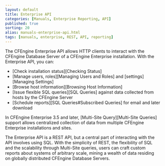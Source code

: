```yaml
---
layout: default
title: Enterprise API
categories: [Manuals, Enterprise Reporting, API]
published: true
sorting: 20
alias: manuals-enterprise-api.html
tags: [manuals, enterprise, REST, API, reporting]
---
```


The CFEngine Enterprise API allows HTTP clients to interact with the CFEngine 
Database Server of a CFEngine Enterprise installation. With the Enterprise 
API, you can:

- [Check installation status][Checking Status]
- [Manage users, roles][Managing Users and Roles] and
  [settings][Managing Settings]
- [Browse host information][Browsing Host Information]
- [Issue flexible SQL queries][SQL Queries] against data collected from hosts 
  by the CFEngine Server
- [Schedule reports][SQL Queries#Subscribed Queries] for email and later 
  download

In CFEngine Enterprise 3.5 and later, [Multi-Site Query][Multi-Site Queries] 
support allows centralized collection of data from multiple CFEngine 
Enterprise installations and sites.

The Enterprise API is a REST API, but a central part of interacting with the 
API involves using SQL. With the simplicity of REST, the flexibility of 
SQL and the scalability through Multi-Site queries, users can craft custom 
reports about systems of arbitrary scale, mining a wealth of data residing 
on globally distributed CFEngine Database Servers.
